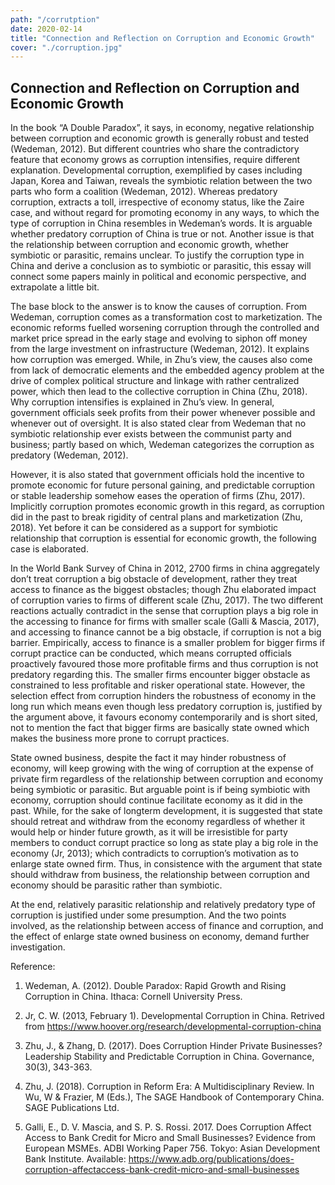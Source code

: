 ```yaml
---
path: "/corrutption"
date: 2020-02-14
title: "Connection and Reflection on Corruption and Economic Growth"
cover: "./corruption.jpg"
---
```


## Connection and Reflection on Corruption and Economic Growth   

In the book “A Double Paradox”, it says, in economy, negative relationship between corruption and economic growth is generally robust and tested (Wedeman, 2012). But different countries who share the contradictory feature that economy grows as corruption intensifies, require different explanation. Developmental corruption, exemplified by cases including Japan, Korea and Taiwan, reveals the symbiotic relation between the two parts who form a coalition (Wedeman, 2012). Whereas predatory corruption, extracts a toll, irrespective of economy status, like the Zaire case, and without regard for promoting economy in any ways, to which the type of corruption in China resembles in Wedeman’s words. It is arguable whether predatory corruption of China is true or not. Another issue is that the relationship between corruption and economic growth, whether symbiotic or parasitic, remains unclear.  To justify the corruption type in China and derive a conclusion as to symbiotic or parasitic, this essay will connect some papers mainly in political and economic perspective, and extrapolate a little bit.    

The base block to the answer is to know the causes of corruption. From Wedeman, corruption comes as a transformation cost to marketization. The economic reforms fuelled worsening corruption through the controlled and market price spread in the early stage and evolving to siphon off money from the large investment on infrastructure (Wedeman, 2012). It explains how corruption was emerged. While, in Zhu’s view, the causes also come from lack of democratic elements and the embedded agency problem at the drive of complex political structure and linkage with rather centralized power, which then lead to the collective corruption in China (Zhu, 2018). Why corruption intensifies is explained in Zhu’s view. In general, government officials seek profits from their power whenever possible and whenever out of oversight. It is also stated clear from Wedeman that no symbiotic relationship ever exists between the communist party and business; partly based on which, Wedeman categorizes the corruption as predatory (Wedeman, 2012).   

However, it is also stated that government officials hold the incentive to promote economic for future personal gaining, and predictable corruption or stable leadership somehow eases the operation of firms (Zhu, 2017). Implicitly corruption promotes economic growth in this regard, as corruption did in the past to break rigidity of central plans and marketization (Zhu, 2018). Yet before it can be considered as a support for symbiotic relationship that corruption is essential for economic growth, the following case is elaborated.   

In the World Bank Survey of China in 2012, 2700 firms in china aggregately don’t treat corruption a big obstacle of development, rather they treat access to finance as the biggest obstacles; though Zhu elaborated impact of corruption varies to firms of different scale (Zhu, 2017). The two different reactions actually contradict in the sense that corruption plays a big role in the accessing to finance for firms with smaller scale (Galli & Mascia, 2017), and accessing to finance cannot be a big obstacle, if corruption is not a big barrier.  Empirically, access to finance is a smaller problem for bigger firms if corrupt practice can be conducted, which means corrupted officials proactively favoured those more profitable firms and thus corruption is not predatory regarding this. The smaller firms encounter bigger obstacle as constrained to less profitable and risker operational state. However, the selection effect from corruption hinders the robustness of economy in the long run which means even though less predatory corruption is, justified by the argument above, it favours economy contemporarily and is short sited, not to mention the fact that bigger firms are basically state owned which makes the business more prone to corrupt practices.   

State owned business, despite the fact it may hinder robustness of economy, will keep growing with the wing of corruption at the expense of private firm regardless of the relationship between corruption and economy being symbiotic or parasitic. But arguable point is if being symbiotic with economy, corruption should continue facilitate economy as it did in the past. While, for the sake of longterm development, it is suggested that state should retreat and withdraw from the economy regardless of whether it would help or hinder future growth, as it will be irresistible for party members to conduct corrupt practice so long as state play a big role in the economy (Jr, 2013); which contradicts to corruption’s motivation as to enlarge state owned firm. Thus, in consistence with the argument that state should withdraw from business, the relationship between corruption and economy should be parasitic rather than symbiotic.  

At the end, relatively parasitic relationship and relatively predatory type of corruption is justified under some presumption. And the two points involved, as the relationship between access of finance and corruption, and the effect of enlarge state owned business on economy, demand further investigation.      

              

   

  

Reference:  

1.   Wedeman, A. (2012). Double Paradox: Rapid Growth and Rising Corruption in China.  Ithaca: Cornell University Press.  

2. Jr, C. W. (2013, February 1). Developmental Corruption in China. Retrived from https://www.hoover.org/research/developmental-corruption-china  

3.   Zhu, J., & Zhang, D. (2017). Does Corruption Hinder Private Businesses? Leadership Stability and Predictable Corruption in China. Governance, 30(3), 343-363.  

4.  Zhu, J. (2018). Corruption in Reform Era: A Multidisciplinary Review. In Wu, W & Frazier, M (Eds.), The SAGE Handbook of Contemporary China. SAGE Publications Ltd.  

5.    Galli, E., D. V. Mascia, and S. P. S. Rossi. 2017. Does Corruption Affect Access to Bank Credit for Micro and Small Businesses? Evidence from European MSMEs. ADBI Working Paper 756. Tokyo: Asian Development Bank Institute. Available: https://www.adb.org/publications/does-corruption-affectaccess-bank-credit-micro-and-small-businesses 
